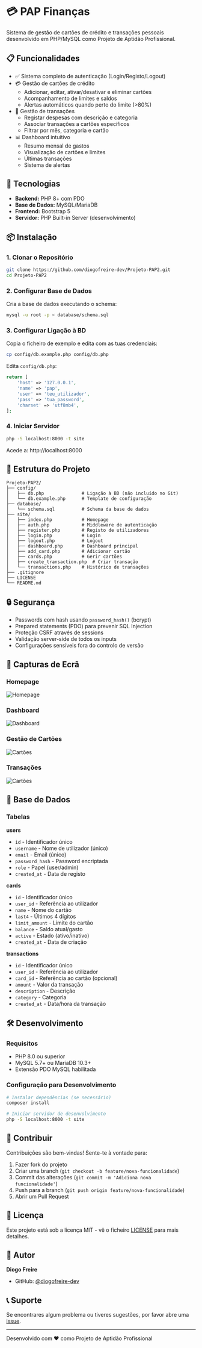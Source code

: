 # 💳 PAP Finanças

Sistema de gestão de cartões de crédito e transações pessoais desenvolvido em PHP/MySQL como Projeto de Aptidão Profissional.

## 📋 Funcionalidades

- ✅ Sistema completo de autenticação (Login/Registo/Logout)
- 💳 Gestão de cartões de crédito
  - Adicionar, editar, ativar/desativar e eliminar cartões
  - Acompanhamento de limites e saldos
  - Alertas automáticos quando perto do limite (>80%)
- 🧾 Gestão de transações
  - Registar despesas com descrição e categoria
  - Associar transações a cartões específicos
  - Filtrar por mês, categoria e cartão
- 📊 Dashboard intuitivo
  - Resumo mensal de gastos
  - Visualização de cartões e limites
  - Últimas transações
  - Sistema de alertas

## 🚀 Tecnologias

- **Backend:** PHP 8+ com PDO
- **Base de Dados:** MySQL/MariaDB
- **Frontend:** Bootstrap 5
- **Servidor:** PHP Built-in Server (desenvolvimento)

## 📦 Instalação

### 1. Clonar o Repositório
```bash
git clone https://github.com/diogofreire-dev/Projeto-PAP2.git
cd Projeto-PAP2
```

### 2. Configurar Base de Dados

Cria a base de dados executando o schema:
```bash
mysql -u root -p < database/schema.sql
```

### 3. Configurar Ligação à BD

Copia o ficheiro de exemplo e edita com as tuas credenciais:
```bash
cp config/db.example.php config/db.php
```

Edita `config/db.php`:
```php
return [
    'host' => '127.0.0.1',
    'name' => 'pap',
    'user' => 'teu_utilizador',
    'pass' => 'tua_password',
    'charset' => 'utf8mb4',
];
```

### 4. Iniciar Servidor

```bash
php -S localhost:8000 -t site
```

Acede a: http://localhost:8000

## 📁 Estrutura do Projeto

```
Projeto-PAP2/
├── config/
│   ├── db.php              # Ligação à BD (não incluído no Git)
│   └── db.example.php      # Template de configuração
├── database/
│   └── schema.sql          # Schema da base de dados
├── site/
│   ├── index.php           # Homepage
│   ├── auth.php            # Middleware de autenticação
│   ├── register.php        # Registo de utilizadores
│   ├── login.php           # Login
│   ├── logout.php          # Logout
│   ├── dashboard.php       # Dashboard principal
│   ├── add_card.php        # Adicionar cartão
│   ├── cards.php           # Gerir cartões
│   ├── create_transaction.php  # Criar transação
│   └── transactions.php    # Histórico de transações
├── .gitignore
├── LICENSE
└── README.md
```

## 🔒 Segurança

- Passwords com hash usando `password_hash()` (bcrypt)
- Prepared statements (PDO) para prevenir SQL Injection
- Proteção CSRF através de sessions
- Validação server-side de todos os inputs
- Configurações sensíveis fora do controlo de versão

## 🎨 Capturas de Ecrã

### Homepage
![Homepage](imgs/home.png)

### Dashboard
![Dashboard](imgs/dashboard.png)

### Gestão de Cartões
![Cartões](imgs/cards.png)

### Transações
![Cartões](imgs/transactions.png)

## 📝 Base de Dados

### Tabelas

**users**
- `id` - Identificador único
- `username` - Nome de utilizador (único)
- `email` - Email (único)
- `password_hash` - Password encriptada
- `role` - Papel (user/admin)
- `created_at` - Data de registo

**cards**
- `id` - Identificador único
- `user_id` - Referência ao utilizador
- `name` - Nome do cartão
- `last4` - Últimos 4 dígitos
- `limit_amount` - Limite do cartão
- `balance` - Saldo atual/gasto
- `active` - Estado (ativo/inativo)
- `created_at` - Data de criação

**transactions**
- `id` - Identificador único
- `user_id` - Referência ao utilizador
- `card_id` - Referência ao cartão (opcional)
- `amount` - Valor da transação
- `description` - Descrição
- `category` - Categoria
- `created_at` - Data/hora da transação

## 🛠️ Desenvolvimento

### Requisitos
- PHP 8.0 ou superior
- MySQL 5.7+ ou MariaDB 10.3+
- Extensão PDO MySQL habilitada

### Configuração para Desenvolvimento
```bash
# Instalar dependências (se necessário)
composer install

# Iniciar servidor de desenvolvimento
php -S localhost:8000 -t site
```

## 🤝 Contribuir

Contribuições são bem-vindas! Sente-te à vontade para:
1. Fazer fork do projeto
2. Criar uma branch (`git checkout -b feature/nova-funcionalidade`)
3. Commit das alterações (`git commit -m 'Adiciona nova funcionalidade'`)
4. Push para a branch (`git push origin feature/nova-funcionalidade`)
5. Abrir um Pull Request

## 📄 Licença

Este projeto está sob a licença MIT - vê o ficheiro [LICENSE](LICENSE) para mais detalhes.

## 👤 Autor

**Diogo Freire**
- GitHub: [@diogofreire-dev](https://github.com/diogofreire-dev)

## 📞 Suporte

Se encontrares algum problema ou tiveres sugestões, por favor abre uma [issue](https://github.com/diogofreire-dev/Projeto-PAP2/issues).

---

Desenvolvido com ❤️ como Projeto de Aptidão Profissional